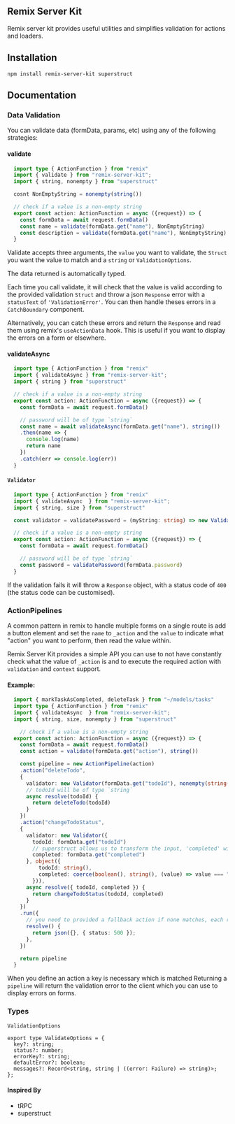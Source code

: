 ## Remix Server Kit

Remix server kit provides useful utilities and simplifies validation for actions and loaders.

## Installation

```shell
npm install remix-server-kit superstruct
```

## Documentation

### Data Validation

You can validate data (formData, params, etc) using any of the following strategies:

#### validate

```typescript
  import type { ActionFunction } from "remix"
  import { validate } from "remix-server-kit";
  import { string, nonempty } from "superstruct"

  cosnt NonEmptyString = nonempty(string())

  // check if a value is a non-empty string
  export const action: ActionFunction = async ({request}) => {
    const formData = await request.formData()
    const name = validate(formData.get("name"), NonEmptyString)
    const description = validate(formData.get("name"), NonEmptyString)
  }
```

Validate accepts three arguments, the `value` you want to validate, the `Struct` you want the value to match and a `string` or `ValidationOptions`.

The data returned is automatically typed.

Each time you call validate, it will check that the value is valid according to the provided validation `Struct` and throw a json `Response` error with a `statusText` of `'ValidationError'`. You can then handle theses errors in a `CatchBoundary` component.

Alternatively, you can catch these errors and return the `Response` and read them using remix's `useActionData` hook. This is useful if you want to display the errors on a form or elsewhere.

#### validateAsync

```typescript
  import type { ActionFunction } from "remix"
  import { validateAsync } from "remix-server-kit";
  import { string } from "superstruct"

  // check if a value is a non-empty string
  export const action: ActionFunction = async ({request}) => {
    const formData = await request.formData()

    // password will be of type `string`
    const name = await validateAsync(formData.get("name"), string())
    .then(name => {
      console.log(name)
      return name
    })
    .catch(err => console.log(err))
  }
```

#### `Validator`

```typescript
  import type { ActionFunction } from "remix"
  import { validateAsync  } from "remix-server-kit";
  import { string, size } from "superstruct"

  const validator = validatePassword = (myString: string) => new Validator(myString, size(string(), 4, 8), "password")

  // check if a value is a non-empty string
  export const action: ActionFunction = async ({request}) => {
    const formData = await request.formData()

    // password will be of type `string`
    const password = validatePassword(formData.password)
  }
```

If the validation fails it will throw a `Response` object, with a status code of `400` (the status code can be customised).

### ActionPipelines

A common pattern in remix to handle multiple forms on a single route is add a button element and set the `name` to `_action` and the `value` to indicate what "action" you want to perform, then read the value within.

Remix Server Kit provides a simple API you can use to not have constantly check what the value of `_action` is and to execute the required action with `validation` and `context` support.

#### Example:

```typescript
  import { markTaskAsCompleted, deleteTask } from "~/models/tasks"
  import type { ActionFunction } from "remix"
  import { validateAsync  } from "remix-server-kit";
  import { string, size, nonempty } from "superstruct"

    // check if a value is a non-empty string
  export const action: ActionFunction = async ({request}) => {
    const formData = await request.formData()
    const action = validate(formData.get("action"), string())

    const pipeline = new ActionPipeline(action)
    .action("deleteTodo",
    {
      validator: new Validator(formData.get("todoId"), nonempty(string())),
      // todoId will be of type `string`
      async resolve(todoId) {
        return deleteTodo(todoId)
      }
    })
    .action("changeTodoStatus",
    {
      validator: new Validator({
        todoId: formData.get("todoId")
        // superstruct allows us to transform the input, 'completed' will be of type 'boolean'
        completed: formData.get("completed")
      }, object({
          todoId: string(),
          completed: coerce(boolean(), string(), (value) => value === "true")
        })),
      async resolve({ todoId, completed }) {
        return changeTodoStatus(todoId, completed)
      }
    })
    .run({
      // you need to provided a fallback action if none matches, each remix action must return a response
      resolve() {
        return json({}, { status: 500 });
      },
    })

    return pipeline
  }
```

When you define an action a key is necessary which is matched
Returning a `pipeline` will return the validation error to the client which you can use to display errors on forms.

### Types

`ValidationOptions`

```
export type ValidateOptions = {
  key?: string;
  status?: number;
  errorKey?: string;
  defaultError?: boolean;
  messages?: Record<string, string | ((error: Failure) => string)>;
};
```

#### Inspired By

- tRPC
- superstruct
